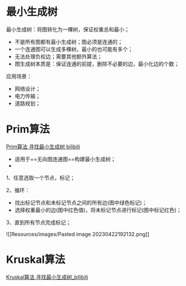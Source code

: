 # 最小生成树
最小生成树：将图转化为一棵树，保证权重总和最小；
- 不是所有图都有最小生成树；图必须是连通的；
- 一个连通图可以生成多棵树，最小的也可能有多个；
- 无法处理负权边；需要其他额外算法；
- 图生成树本质是：保证连通的前提，删除不必要的边，最小化边的个数；

应用场景：
- 网络设计；
- 电力传输；
- 道路规划；

# Prim算法
[Prim算法 寻找最小生成树 bilibili](https://www.bilibili.com/video/BV1qM411n7xR?p=6&spm_id_from=pageDriver&vd_source=ce67cf212f4a949cf75348b5404c5e27)
- 适用于==无向图连通图==构建最小生成树；
- 
1、任意选取一个节点，标记；

2、循环：
- 找出标记节点和未标记节点之间的所有边(图中绿色标记)；
- 选择权重最小的边(图中红色值)，将未标记节点进行标记(图中标记红色)；

3、直到所有节点完成标记；

![[Resources/images/Pasted image 20230422192132.png]]

# Kruskal算法
[Kruskal算法 寻找最小生成树_bilibili](https://www.bilibili.com/video/BV1qM411n7xR?p=7&vd_source=ce67cf212f4a949cf75348b5404c5e27)



